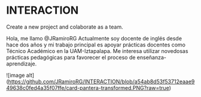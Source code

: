 # INTERACTION
Create a new project and colaborate as a team.

Hola, me llamo @JRamiroRG
Actualmente soy docente de inglés desde hace dos años y
mi trabajo principal es apoyar prácticas docentes
como Técnico Académico en la UAM-Iztapalapa. 
Me interesa utilizar novedosas prácticas pedagógicas para
favorecer el proceso de enseñanza-aprendizaje.


![image alt] (https://github.com/JRamiroRG/INTERACTION/blob/a54ab8d53f53712eaae949638c0fed4a35f07ffe/card-pantera-transformed.PNG?raw=true)
